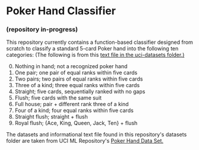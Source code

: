 # Poker Hand Classifier
### (repository in-progress)


This repository currently contains a function-based classifier designed from scratch to classify a standard 5-card Poker hand into the following ten categories:
(The following is from this [text file in the uci-datasets folder.)](google.com)


   0. Nothing in hand; not a recognized poker hand 
   1. One pair; one pair of equal ranks within five cards
   2. Two pairs; two pairs of equal ranks within five cards
   3. Three of a kind; three equal ranks within five cards
   4. Straight; five cards, sequentially ranked with no gaps
   5. Flush; five cards with the same suit
   6. Full house; pair + different rank three of a kind
   7. Four of a kind; four equal ranks within five cards
   8. Straight flush; straight + flush
   9. Royal flush; {Ace, King, Queen, Jack, Ten} + flush
      
 The datasets and informational text file found in this repository's datasets folder are taken from UCI ML Repository's [Poker Hand Data Set.](https://archive.ics.uci.edu/ml/datasets/Poker+Hand)
